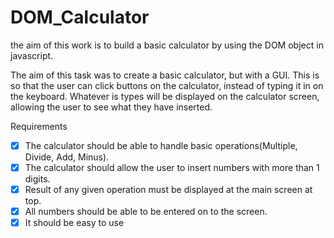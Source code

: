# DOM_Calculator
the aim of this work is to build a basic calculator by using the DOM object in javascript.

The aim of this task was to create a basic calculator, but with a GUI. This is so that the user can click buttons on the calculator, instead of typing it in on the keyboard. Whatever is types will be displayed on the calculator screen, allowing the user to see what they have inserted.

Requirements
- [x] The calculator should be able to handle basic operations(Multiple, Divide, Add, Minus).
- [x] The calculator should allow the user to insert numbers with more than 1 digits.
- [x] Result of any given operation must be displayed at the main screen at top.
- [x] All numbers should be able to be entered on to the screen.
- [x] It should be easy to use
